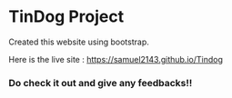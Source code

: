 # TinDog Project

Created this website using bootstrap.

Here is the live site : https://samuel2143.github.io/Tindog

### Do check it out and give any feedbacks!! 
